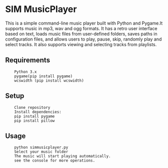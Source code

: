 **SIM MusicPlayer**
==== 
This is a simple command-line music player built with Python and Pygame.It supports music in mp3, wav and ogg formats. It has a retro user interface based on text, loads music files from user-defined folders, saves paths in configuration files, and allows users to play, pause, skip, randomly play and select tracks. It also supports viewing and selecting tracks from playlists.

Requirements
-------  
        Python 3.x
        pygame(pip install pygame)
        wcswidth (pip install wcswidth)

Setup
-------  
        Clone repository
        Install dependencies:
        pip install pygame
        pip install pillow

Usage
-------  
        python simmusicplayer.py
        Select your music folder
        The music will start playing automatically.
        see the console for more operations.

    
 

